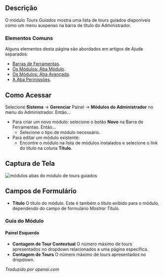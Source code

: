 <!-- Filename: Help4.x:Admin_Modules:_Tours_Menu  / Display title: Módulos: Visitas Guiadas -->

## Descrição

O módulo *Tours Guiados* mostra uma lista de tours guiados disponíveis como um menu suspenso na barra de título do Administrador.

### Elementos Comuns

Alguns elementos desta página são abordados em artigos de Ajuda separados:

* [Barras de Ferramentas](jdocmanual?article=help/common-elements/toolbars).
* [Os Módulos: Aba Módulo](jdocmanual?article=help/modules/modules-module-tab).
* [Os Módulos: Aba Avançada](jdocmanual?article=help/modules/modules-advanced-tab).
* [A Aba Permissões](jdocmanual?article=help/common-elements/edit-permissions).

## Como Acessar

Selecione **Sistema** → **Gerenciar** Painel → **Módulos do Administrador** no menu do Administrador. Então...

- Para criar um novo módulo: selecione o botão **Novo** na Barra de Ferramentas. Então...
  - Selecione o tipo de módulo necessário.
- Para editar um módulo existente:
  - Encontre o módulo na lista de módulos instalados e selecione o link do título na coluna **Título**.

## Captura de Tela

![módulos abas do módulo de tours guiados](../../../ptbr/images/modules-admin/modules-guided-tours-module-tab.png)

## Campos de Formulário

- **Título** O título do módulo. Este é também o título exibido para o 
  módulo, dependendo do campo de formulário *Mostrar Título*.

### Guia do Módulo

#### Painel Esquerdo

- **Contagem de Tour Contextual** O número máximo de tours apresentados no
  dropdown relacionados a uma página específica.
- **Contagem de Tours** O número máximo de tours apresentados no dropdown.

*Traduzido por openai.com*

